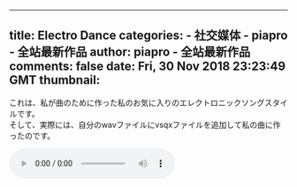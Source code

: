 
---
title: Electro Dance
categories: 
    - 社交媒体
    - piapro - 全站最新作品
author: piapro - 全站最新作品
comments: false
date: Fri, 30 Nov 2018 23:23:49 GMT
thumbnail: 
---

<div>   
<p class="cd_dtl_cap">これは、私が曲のために作った私のお気に入りのエレクトロニックソングスタイルです。<br>
そして、実際には、自分のwavファイルにvsqxファイルを追加して私の曲に作ったのです。</p><audio src="https://cdn.piapro.jp/mp3_a/w8/w88k1z2bkcf3ayp0_20181130232349_audition.mp3" controls loop></audio>  
</div>
            